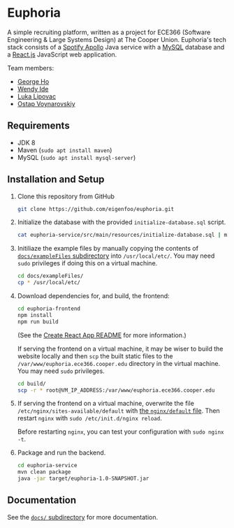 # Euphoria

A simple recruiting platform, written as a project for ECE366 (Software
Engineering & Large Systems Design) at The Cooper Union. Euphoria's tech stack
consists of a [Spotify Apollo](https://github.com/spotify/apollo) Java service
with a [MySQL](https://www.mysql.com/) database and a
[React.js](https://github.com/facebook/create-react-app) JavaScript web
application. 

Team members:
- [George Ho](https://github.com/eigenfoo)
- [Wendy Ide](https://github.com/wside)
- [Luka Lipovac](https://github.com/lipovac)
- [Ostap Voynarovskiy](https://github.com/ostapstephan)

## Requirements

- JDK 8
- Maven (`sudo apt install maven`)
- MySQL (`sudo apt install mysql-server`)

## Installation and Setup

1. Clone this repository from GitHub

    ```bash
    git clone https://github.com/eigenfoo/euphoria.git
    ```

2. Initialize the database with the provided `initialize-database.sql` script.

    ```bash
    cat euphoria-service/src/main/resources/initialize-database.sql | mysql -u root -p
    ```

3. Initiliaze the example files by manually copying the contents of
   [`docs/exampleFiles`
   subdirectory](https://github.com/eigenfoo/euphoria/tree/master/docs/exampleFiles)
   into `/usr/local/etc/`. You may need `sudo` privileges if doing this on a
   virtual machine.

   ```bash
   cd docs/exampleFiles/
   cp * /usr/local/etc/
   ```

4. Download dependencies for, and build, the frontend:

    ```bash
    cd euphoria-frontend
    npm install
    npm run build
    ```

   (See the [Create React App
   README](https://github.com/eigenfoo/euphoria/blob/master/euphoria-frontend/README.md)
   for more information.)

   If serving the frontend on a virtual machine, it may be wiser to build the
   website locally and then `scp` the built static files to the
   `/var/www/euphoria.ece366.cooper.edu` directory in the virtual machine. You
   may need `sudo` privileges.

   ```bash
   cd build/
   scp -r * root@VM_IP_ADDRESS:/var/www/euphoria.ece366.cooper.edu
   ```

5. If serving the frontend on a virtual machine, overwrite the file
   `/etc/nginx/sites-available/default` with [the `nginx/default`
   file](https://github.com/eigenfoo/euphoria/blob/master/nginx/default). Then
   restart `nginx` with `sudo /etc/init.d/nginx reload`.

   Before restarting `nginx`, you can test your configuration with `sudo nginx
   -t`.

6. Package and run the backend.

    ```bash
    cd euphoria-service
    mvn clean package
    java -jar target/euphoria-1.0-SNAPSHOT.jar
    ```

## Documentation

See the [`docs/`
subdirectory](https://github.com/eigenfoo/euphoria/tree/master/docs) for more
documentation.

